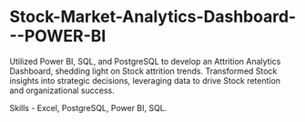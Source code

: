 # Stock-Market-Analytics-Dashboard---POWER-BI
Utilized Power BI, SQL, and PostgreSQL to develop an Attrition Analytics Dashboard, shedding light on Stock attrition trends. Transformed Stock insights into strategic decisions, leveraging data to drive Stock retention and organizational success.

Skills - Excel, PostgreSQL, Power BI, SQL.
